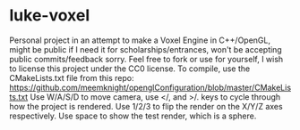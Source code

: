 # luke-voxel
Personal project in an attempt to make a Voxel Engine in C++/OpenGL, might be public if I need it for scholarships/entrances, won't be accepting public commits/feedback sorry. Feel free to fork or use for yourself, I wish to license this project under the CC0 license.
To compile, use the CMakeLists.txt file from this repo: https://github.com/meemknight/openglConfiguration/blob/master/CMakeLists.txt
Use W/A/S/D to move camera, use </, and >/. keys to cycle through how the project is rendered.
Use 1/2/3 to flip the render on the X/Y/Z axes respectively.
Use space to show the test render, which is a sphere.

